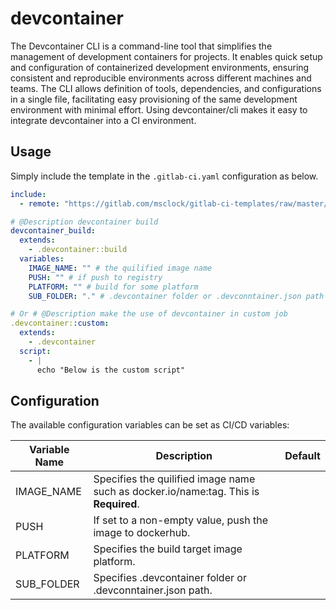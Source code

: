 # devcontainer

The Devcontainer CLI is a command-line tool that simplifies the management of development containers for projects. It enables quick setup and configuration of containerized development environments, ensuring consistent and reproducible environments across different machines and teams. The CLI allows definition of tools, dependencies, and configurations in a single file, facilitating easy provisioning of the same development environment with minimal effort. Using devcontainer/cli makes it easy to integrate devcontainer into a CI environment.

## Usage

Simply include the template in the `.gitlab-ci.yaml` configuration as below.

```yaml
include:
  - remote: "https://gitlab.com/msclock/gitlab-ci-templates/raw/master/templates/common.yml"

# @Description devcontainer build
devcontainer_build:
  extends:
    - .devcontainer::build
  variables:
    IMAGE_NAME: "" # the quilified image name
    PUSH: "" # if push to registry
    PLATFORM: "" # build for some platform
    SUB_FOLDER: "." # .devcontainer folder or .devconntainer.json path

# Or # @Description make the use of devcontainer in custom job
.devcontainer::custom:
  extends:
    - .devcontainer
  script:
    - |
      echo "Below is the custom script"
```

## Configuration

The available configuration variables can be set as CI/CD variables:

| Variable Name | Description                                                                          | Default |
|---------------|--------------------------------------------------------------------------------------|---------|
| IMAGE_NAME    | Specifies the quilified image name such as docker.io/name:tag. This is **Required**. |         |
| PUSH          | If set to a non-empty value, push the image to dockerhub.                            |         |
| PLATFORM      | Specifies the build target image platform.                                           |         |
| SUB_FOLDER    | Specifies .devcontainer folder or .devconntainer.json path.                          |         |

